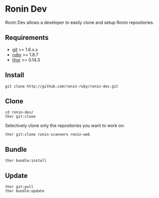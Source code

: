 # Ronin Dev

Ronin Dev allows a developer to easily clone and setup Ronin repositories.

## Requirements

* [git](http://www.git-scm.com) >= 1.6.x.x
* [ruby](http://www.ruby-lang.org) >= 1.8.7
* [thor](http://rubygems.org/gems/thor) >= 0.14.3

## Install

    git clone http://github.com/ronin-ruby/ronin-dev.git
    
## Clone

    cd ronin-dev/
    thor git:clone

Selectively clone only the repositories you want to work on:

    thor git:clone ronin-scanners ronin-web

## Bundle

    thor bundle:install

## Update

    thor git:pull
    thor bundle:update

